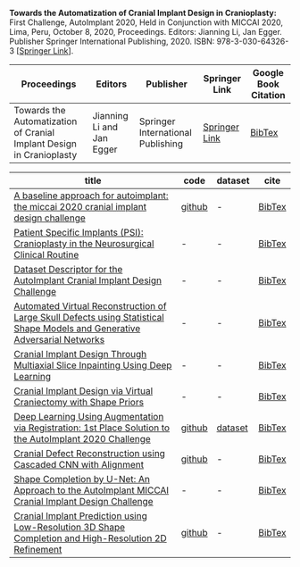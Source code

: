 **Towards the Automatization of Cranial Implant Design in Cranioplasty:** First Challenge, AutoImplant 2020, Held in Conjunction with MICCAI 2020, Lima, Peru, October 8, 2020, Proceedings. Editors:	Jianning Li, Jan Egger. Publisher	Springer International Publishing, 2020. ISBN: 978-3-030-64326-3 [[Springer Link](https://link.springer.com/book/10.1007%2F978-3-030-64327-0)].


| Proceedings | Editors | Publisher | Springer Link| Google Book Citation|
| --------------- | --------------- | --------------- |--------------- |--------------- |
| Towards the Automatization of Cranial Implant Design in Cranioplasty| Jianning Li and Jan Egger | Springer International Publishing| [Springer Link](https://link.springer.com/book/10.1007%2F978-3-030-64327-0)|[BibTex](https://scholar.googleusercontent.com/scholar.bib?q=info:eRfYNqBzW_IJ:scholar.google.com/&output=citation&scisdr=CgXS92vxEIKWnS6UyB4:AAGBfm0AAAAAX9CR0B9eosdFjFBkQMPQ5rofKv5BPK5W&scisig=AAGBfm0AAAAAX9CR0NwPhekmGxjyN-d0iXMSgLaQR1J9&scisf=4&ct=citation&cd=-1&hl=en)|


| title | code | dataset | cite |
| --------------- | --------------- | --------------- |--------------- |
| [A baseline approach for autoimplant: the miccai 2020 cranial implant design challenge](https://link.springer.com/chapter/10.1007/978-3-030-60946-7_8) | [github](https://github.com/Jianningli/autoimplant)| - | [BibTex](https://scholar.googleusercontent.com/scholar.bib?q=info:mZ9P13sIjJsJ:scholar.google.com/&output=citation&scisdr=CgXS92vxEJ-CnS6MheM:AAGBfm0AAAAAX9CJneNUrFOVKMuQPSyTppoL70YOqNyb&scisig=AAGBfm0AAAAAX9CJnTx-m5pv-u-kWdR3VJRL7sOR7YVE&scisf=4&ct=citation&cd=-1&hl=en)|
| [Patient Specific Implants (PSI): Cranioplasty in the Neurosurgical Clinical Routine](https://link.springer.com/chapter/10.1007/978-3-030-64327-0_1) | - | - | [BibTex](https://scholar.googleusercontent.com/scholar.bib?q=info:FQJ2hiOPi-MJ:scholar.google.com/&output=citation&scisdr=CgXS92vxEJ-CnS6PLqA:AAGBfm0AAAAAX9CKNqDJoVXnIL_DakaODFU-K1Ej3PJc&scisig=AAGBfm0AAAAAX9CKNvWu-O_IJ-kSlXUwk5S6TZetfY_P&scisf=4&ct=citation&cd=-1&hl=en)|
| [Dataset Descriptor for the AutoImplant Cranial Implant Design Challenge](https://link.springer.com/chapter/10.1007/978-3-030-64327-0_2) | - | - | [BibTex](https://scholar.googleusercontent.com/scholar.bib?q=info:SJpjw_XElOIJ:scholar.google.com/&output=citation&scisdr=CgXS92vxEJ-CnS6OUEQ:AAGBfm0AAAAAX9CLSESKjrYS54dTCN9b_W7fGyotGsKh&scisig=AAGBfm0AAAAAX9CLSLPWyelaQJFMRP6fVJyclhR5jS2Q&scisf=4&ct=citation&cd=-1&hl=en)|
| [Automated Virtual Reconstruction of Large Skull Defects using Statistical Shape Models and Generative Adversarial Networks](https://link.springer.com/chapter/10.1007/978-3-030-64327-0_3) | - | - | [BibTex](https://scholar.googleusercontent.com/scholar.bib?q=info:b9Sp3hbaq5QJ:scholar.google.com/&output=citation&scisdr=CgXS92vxEJ-CnS6JDQU:AAGBfm0AAAAAX9CMFQVcgC2z628duptnzqI-7BsIOOJb&scisig=AAGBfm0AAAAAX9CMFbpUb_bWm5Ob6DULY1Mw3x8JSfqc&scisf=4&ct=citation&cd=-1&hl=en)|
| [Cranial Implant Design Through Multiaxial Slice Inpainting Using Deep Learning](https://link.springer.com/chapter/10.1007/978-3-030-64327-0_4) | - | - | [BibTex](https://scholar.googleusercontent.com/scholar.bib?q=info:D4Y1CrBoS-gJ:scholar.google.com/&output=citation&scisdr=CgXS92vxEJ-CnS6JQ68:AAGBfm0AAAAAX9CMW69hvrsxmGzD2PlzUUGoSM94zE2r&scisig=AAGBfm0AAAAAX9CMW-Y3t4XDmHDc98mshqtZWyl-XQ8-&scisf=4&ct=citation&cd=-1&hl=en)|
| [Cranial Implant Design via Virtual Craniectomy with Shape Priors](https://link.springer.com/chapter/10.1007/978-3-030-64327-0_5) | - | - | [BibTex](https://scholar.googleusercontent.com/scholar.bib?q=info:C8WnpPYh9lIJ:scholar.google.com/&output=citation&scisdr=CgXS92vxEJ-CnS6Jp-A:AAGBfm0AAAAAX9CMv-BTVk-ChGhA5Zs-pBXfSMDx6UmF&scisig=AAGBfm0AAAAAX9CMv9VLsaCqiyLHx1Z7xX0J7NsO6KAH&scisf=4&ct=citation&cd=-1&hl=en)|
| [Deep Learning Using Augmentation via Registration: 1st Place Solution to the AutoImplant 2020 Challenge](https://link.springer.com/chapter/10.1007/978-3-030-64327-0_6) | [github](https://github.com/ellisdg/3DUnetCNN/tree/master/examples/autoimplant2020) | [dataset](https://zenodo.org/record/4270278#.X8zhhNj0lPY)| [BibTex](https://scholar.googleusercontent.com/scholar.bib?q=info:Qhq7n16_1psJ:scholar.google.com/&output=citation&scisdr=CgXS92vxEIKWnS6IctA:AAGBfm0AAAAAX9CNatF4u-d9SoilvriK3R-X-zJ2l4Lq&scisig=AAGBfm0AAAAAX9CNaphPfnOV5MTmowHjLkD7RVIYgT5H&scisf=4&ct=citation&cd=-1&hl=en)|
| [Cranial Defect Reconstruction using Cascaded CNN with Alignment](https://link.springer.com/chapter/10.1007/978-3-030-64327-0_7) | [github](https://github.com/OldaKodym/BUT_autoimplant_public) | - | [BibTex](https://scholar.googleusercontent.com/scholar.bib?q=info:DRUO0Xmn0VIJ:scholar.google.com/&output=citation&scisdr=CgXS92vxEIKWnS6LM5c:AAGBfm0AAAAAX9COK5ZKfcF8RjkPC9gi1gSM5tYzPvbi&scisig=AAGBfm0AAAAAX9COK6DpxDcy4dSBbjsWNhhJ0B6ZhKgz&scisf=4&ct=citation&cd=-1&hl=en)|
| [Shape Completion by U-Net: An Approach to the AutoImplant MICCAI Cranial Implant Design Challenge](https://link.springer.com/chapter/10.1007/978-3-030-64327-0_8) | - | - | [BibTex](https://scholar.googleusercontent.com/scholar.bib?q=info:zZCoCzfhiisJ:scholar.google.com/&output=citation&scisdr=CgXS92vxEJ-CnS6LnIo:AAGBfm0AAAAAX9COhIu48pnNhvswigMZaWi-RbUNhLdJ&scisig=AAGBfm0AAAAAX9COhJ9CtWRU-vJ1hJfvVmE89X9MiRmx&scisf=4&ct=citation&cd=-1&hl=en)|
| [Cranial Implant Prediction using Low-Resolution 3D Shape Completion and High-Resolution 2D Refinement](https://link.springer.com/chapter/10.1007/978-3-030-64327-0_9)| [github](https://github.com/mlentwicklung/autoimplant)| - | [BibTex](https://scholar.googleusercontent.com/scholar.bib?q=info:ChT2eYNlY4gJ:scholar.google.com/&output=citation&scisdr=CgXS92vxEIKWnS6K_vw:AAGBfm0AAAAAX9CP5v3NPnbYC3OToaRF2068ChgySeMM&scisig=AAGBfm0AAAAAX9CP5mzZRFa_qSGWsV7J1ENHz8i2RPoI&scisf=4&ct=citation&cd=-1&hl=en&scfhb=1)|







